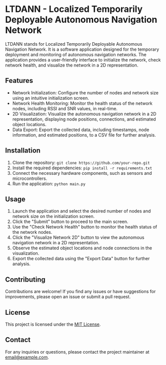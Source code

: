 # LTDANN - Localized Temporarily Deployable Autonomous Navigation Network

LTDANN stands for Localized Temporarily Deployable Autonomous Navigation Network. It is a software application designed for the temporary deployment and monitoring of autonomous navigation networks. The application provides a user-friendly interface to initialize the network, check network health, and visualize the network in a 2D representation.

## Features

- Network Initialization: Configure the number of nodes and network size using an intuitive initialization screen.
- Network Health Monitoring: Monitor the health status of the network nodes, including RSSI and SNR values, in real-time.
- 2D Visualization: Visualize the autonomous navigation network in a 2D representation, displaying node positions, connections, and estimated object locations.
- Data Export: Export the collected data, including timestamps, node information, and estimated positions, to a CSV file for further analysis.

## Installation

1. Clone the repository: `git clone https://github.com/your-repo.git`
2. Install the required dependencies: `pip install -r requirements.txt`
3. Connect the necessary hardware components, such as sensors and microcontrollers.
4. Run the application: `python main.py`

## Usage

1. Launch the application and select the desired number of nodes and network size on the initialization screen.
2. Click the "Submit" button to proceed to the main screen.
3. Use the "Check Network Health" button to monitor the health status of the network nodes.
4. Click the "Visualize Network 2D" button to view the autonomous navigation network in a 2D representation.
5. Observe the estimated object locations and node connections in the visualization.
6. Export the collected data using the "Export Data" button for further analysis.

## Contributing

Contributions are welcome! If you find any issues or have suggestions for improvements, please open an issue or submit a pull request.

## License

This project is licensed under the [MIT License](LICENSE).

## Contact

For any inquiries or questions, please contact the project maintainer at [email@example.com](mailto:email@example.com).